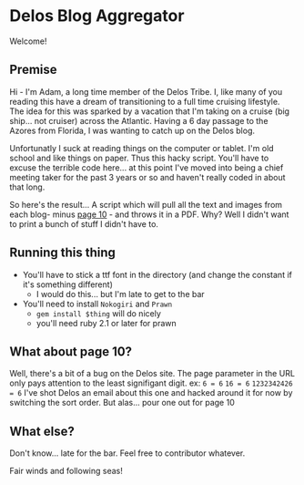 # Delos Blog Aggregator
Welcome!
## Premise
  Hi - I'm Adam, a long time member of the Delos Tribe. I, like many of you reading this have a dream of transitioning to a
full time cruising lifestyle. The idea for this was sparked by a vacation that I'm taking on a cruise (big ship... not cruiser)
across the Atlantic. Having a 6 day passage to the Azores from Florida, I was wanting to catch up on the Delos blog.

  Unfortunatly I suck at reading things on the computer or tablet. I'm old school and like things on paper. Thus this hacky script.
You'll have to excuse the terrible code here... at this point I've moved into being a chief meeting taker for the past 3 years or so and haven't really
coded in about that long.

So here's the result... A script which will pull all the text and images from each blog- minus [page 10](#what-about-page-10)  - and throws it in a PDF.
Why? Well I didn't want to print a bunch of stuff I didn't have to.

## Running this thing
  - You'll have to stick a ttf font in the directory (and change the constant if it's something different)
    - I would do this... but I'm late to get to the bar
  - You'll need to install `Nokogiri` and `Prawn`
    - `gem install $thing` will do nicely
    - you'll need ruby 2.1 or later for prawn

## What about page 10?
  Well, there's a bit of a bug on the Delos site. The page parameter in the URL only pays attention to the least signifigant digit.
  ex: `6 = 6` `16 = 6` `1232342426 = 6`
  I've shot Delos an email about this one and hacked around it for now by switching the sort order. But alas... pour one out for page 10
  
## What else?
  Don't know... late for the bar. Feel free to contributor whatever.
  
  Fair winds and following seas!
